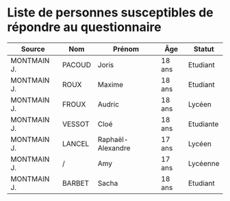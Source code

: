# Liste de personnes susceptibles de répondre au questionnaire

| Source      | Nom    | Prénom            | Âge    | Statut    |
| ----------- | ------ | ----------------- | ------ | --------- |
| MONTMAIN J. | PACOUD | Joris             | 18 ans | Etudiant  |
| MONTMAIN J. | ROUX   | Maxime            | 18 ans | Etudiant  |
| MONTMAIN J. | FROUX  | Audric            | 18 ans | Lycéen    |
| MONTMAIN J. | VESSOT | Cloé              | 18 ans | Etudiante |
| MONTMAIN J. | LANCEL | Raphaël-Alexandre | 17 ans | Lycéen    |
| MONTMAIN J. | /      | Amy               | 17 ans | Lycéenne  |
| MONTMAIN J. | BARBET | Sacha             | 18 ans | Etudiant  |

